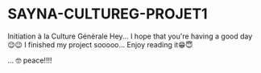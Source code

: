 # SAYNA-CULTUREG-PROJET1
Initiation à la Culture Générale
Hey... I hope that you're having a good day 😌😉
I finished my project sooooo... Enjoy reading it😁😇

... 🤓 peace!!!!
